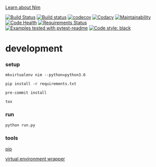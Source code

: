 [Learn about Nim][nim]

[![Build Status](https://travis-ci.org/hacksaurz/nim.svg?branch=master)](https://travis-ci.org/hacksaurz/nim) [![Build status](https://ci.appveyor.com/api/projects/status/bvs154nkl31kkm87?svg=true)](https://ci.appveyor.com/project/romainrichard/nim) [![codecov](https://codecov.io/gh/hacksaurz/nim/branch/master/graph/badge.svg)](https://codecov.io/gh/hacksaurz/nim) [![Codacy](https://api.codacy.com/project/badge/Grade/54e28c6a80a94c3fac6a5db0fe923ba4)](https://www.codacy.com/app/romainrichard/nim) [![Maintainability](https://api.codeclimate.com/v1/badges/40a63bfcc6345491bf2d/maintainability)](https://codeclimate.com/github/hacksaurz/nim) [![Code Health](https://landscape.io/github/hacksaurz/nim/master/landscape.svg?style=flat)](https://landscape.io/github/hacksaurz/nim/master) [![Requirements Status](https://requires.io/github/hacksaurz/nim/requirements.svg?branch=master)](https://requires.io/github/hacksaurz/nim/requirements/?branch=master) [![Examples tested with pytest-readme](http://img.shields.io/badge/readme-tested-brightgreen.svg)](https://github.com/boxed/pytest-readme) [![Code style: black](https://img.shields.io/badge/code%20style-black-000000.svg)](https://github.com/ambv/black)

# development

### setup
`mkvirtualenv nim --python=python3.6`

`pip install -r requirements.txt`

`pre-commit install`

`tox`

### run
`python run.py`

### tools
[pip][pip]

[virtual environment wrapper][venv]

[nim]: <https://en.wikipedia.org/wiki/Nim>
[venv]: <http://virtualenvwrapper.readthedocs.io/en/latest/install.html>
[pip]: <https://pip.pypa.io/en/stable/installing/>
